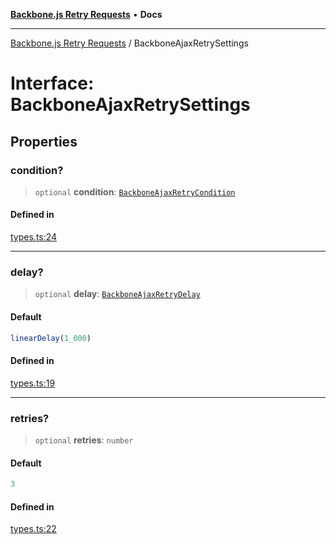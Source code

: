 [**Backbone.js Retry Requests**](../README.md) • **Docs**

***

[Backbone.js Retry Requests](../README.md) / BackboneAjaxRetrySettings

# Interface: BackboneAjaxRetrySettings

## Properties

### condition?

> `optional` **condition**: [`BackboneAjaxRetryCondition`](BackboneAjaxRetryCondition.md)

#### Defined in

[types.ts:24](https://github.com/VitorLuizC/backbone-retry-requests/blob/14d556d1e82ad412ae05820dfa42281537b039ee/src/types.ts#L24)

***

### delay?

> `optional` **delay**: [`BackboneAjaxRetryDelay`](BackboneAjaxRetryDelay.md)

#### Default

```ts
linearDelay(1_000)
```

#### Defined in

[types.ts:19](https://github.com/VitorLuizC/backbone-retry-requests/blob/14d556d1e82ad412ae05820dfa42281537b039ee/src/types.ts#L19)

***

### retries?

> `optional` **retries**: `number`

#### Default

```ts
3
```

#### Defined in

[types.ts:22](https://github.com/VitorLuizC/backbone-retry-requests/blob/14d556d1e82ad412ae05820dfa42281537b039ee/src/types.ts#L22)
